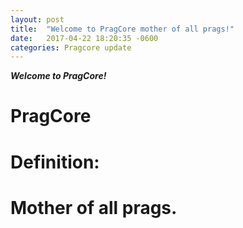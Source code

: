 ```yaml
---
layout: post
title:  "Welcome to PragCore mother of all prags!"
date:   2017-04-22 18:20:35 -0600
categories: Pragcore update
---
```

***Welcome to PragCore!***

PragCore
=====
Definition:
====
Mother of all prags.
=
